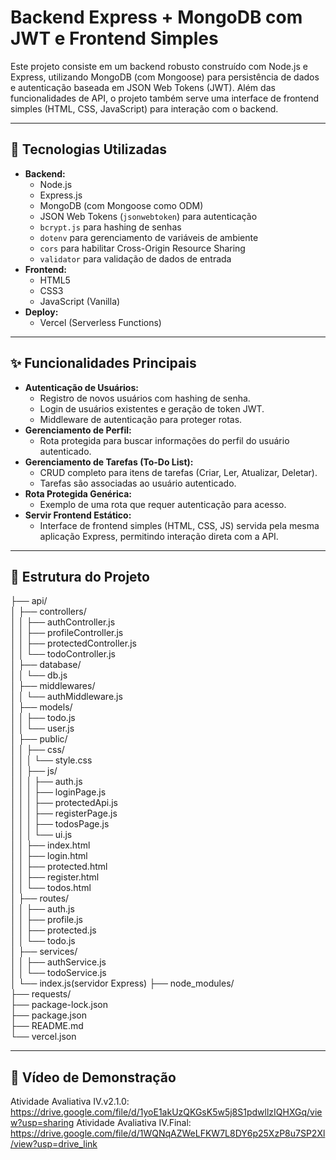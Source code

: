 
# Backend Express + MongoDB com JWT e Frontend Simples

Este projeto consiste em um backend robusto construído com Node.js e Express, utilizando MongoDB (com Mongoose) para persistência de dados e autenticação baseada em JSON Web Tokens (JWT). Além das funcionalidades de API, o projeto também serve uma interface de frontend simples (HTML, CSS, JavaScript) para interação com o backend.

---

## 🚀 Tecnologias Utilizadas

-   **Backend:**
    -   Node.js
    -   Express.js
    -   MongoDB (com Mongoose como ODM)
    -   JSON Web Tokens (`jsonwebtoken`) para autenticação
    -   `bcrypt.js` para hashing de senhas
    -   `dotenv` para gerenciamento de variáveis de ambiente
    -   `cors` para habilitar Cross-Origin Resource Sharing
    -   `validator` para validação de dados de entrada
-   **Frontend:**
    -   HTML5
    -   CSS3
    -   JavaScript (Vanilla)
-   **Deploy:**
    -   Vercel (Serverless Functions)

---

## ✨ Funcionalidades Principais

-   **Autenticação de Usuários:**
    -   Registro de novos usuários com hashing de senha.
    -   Login de usuários existentes e geração de token JWT.
    -   Middleware de autenticação para proteger rotas.
-   **Gerenciamento de Perfil:**
    -   Rota protegida para buscar informações do perfil do usuário autenticado.
-   **Gerenciamento de Tarefas (To-Do List):**
    -   CRUD completo para itens de tarefas (Criar, Ler, Atualizar, Deletar).
    -   Tarefas são associadas ao usuário autenticado.
-   **Rota Protegida Genérica:**
    -   Exemplo de uma rota que requer autenticação para acesso.
-   **Servir Frontend Estático:**
    -   Interface de frontend simples (HTML, CSS, JS) servida pela mesma aplicação Express, permitindo interação direta com a API.

---

## 📁 Estrutura do Projeto

├── api/\
│   ├── controllers/\
│   │   ├── authController.js\
│   │   ├── profileController.js\
│   │   ├── protectedController.js\
│   │   └── todoController.js\
│   ├── database/\
│   │   └── db.js\
│   ├── middlewares/\
│   │   └── authMiddleware.js\
│   ├── models/\
│   │   ├── todo.js\
│   │   └── user.js\
│   ├── public/\
│   │   ├── css/\
│   │   │   └── style.css\
│   │   ├── js/\
│   │   │   ├── auth.js\
│   │   │   ├── loginPage.js\
│   │   │   ├── protectedApi.js\
│   │   │   ├── registerPage.js\
│   │   │   ├── todosPage.js\
│   │   │   └── ui.js\
│   │   ├── index.html\
│   │   ├── login.html\
│   │   ├── protected.html\
│   │   ├── register.html\
│   │   └── todos.html\
│   ├── routes/\
│   │   ├── auth.js\
│   │   ├── profile.js\
│   │   ├── protected.js\
│   │   └── todo.js\
│   ├── services/\
│   │   ├── authService.js\
│   │   └── todoService.js\
│   └── index.js\(servidor Express)
├── node_modules/\
├── requests/\
├── package-lock.json\
├── package.json\
├── README.md\
└── vercel.json

---

## 🎥 Vídeo de Demonstração
Atividade Avaliativa IV.v2.1.0: https://drive.google.com/file/d/1yoE1akUzQKGsK5w5j8S1pdwllzIQHXGq/view?usp=sharing
Atividade Avaliativa IV.Final: https://drive.google.com/file/d/1WQNqAZWeLFKW7L8DY6p25XzP8u7SP2Xl/view?usp=drive_link
